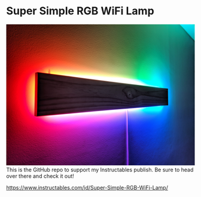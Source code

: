 # Super Simple RGB WiFi Lamp
![Alt text](Pictures/IMG_20190923_000412.jpg)
 This is the GitHub repo to support my Instructables publish. Be sure to head over there and check it out!

https://www.instructables.com/id/Super-Simple-RGB-WiFi-Lamp/
